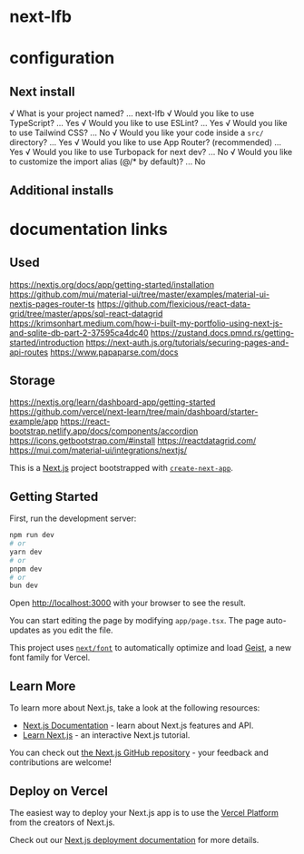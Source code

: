 # next-lfb

# configuration
## Next install
√ What is your project named? ... next-lfb
√ Would you like to use TypeScript? ... Yes
√ Would you like to use ESLint? ... Yes
√ Would you like to use Tailwind CSS? ... No
√ Would you like your code inside a `src/` directory? ... Yes
√ Would you like to use App Router? (recommended) ... Yes
√ Would you like to use Turbopack for next dev? ... No
√ Would you like to customize the import alias (@/* by default)? ... No

## Additional installs

# documentation links

## Used
https://nextjs.org/docs/app/getting-started/installation
https://github.com/mui/material-ui/tree/master/examples/material-ui-nextjs-pages-router-ts
https://github.com/flexicious/react-data-grid/tree/master/apps/sql-react-datagrid
https://krimsonhart.medium.com/how-i-built-my-portfolio-using-next-js-and-sqlite-db-part-2-37595ca4dc40
https://zustand.docs.pmnd.rs/getting-started/introduction
https://next-auth.js.org/tutorials/securing-pages-and-api-routes
https://www.papaparse.com/docs



## Storage
https://nextjs.org/learn/dashboard-app/getting-started
https://github.com/vercel/next-learn/tree/main/dashboard/starter-example/app
https://react-bootstrap.netlify.app/docs/components/accordion
https://icons.getbootstrap.com/#install
https://reactdatagrid.com/
https://mui.com/material-ui/integrations/nextjs/

This is a [Next.js](https://nextjs.org) project bootstrapped with [`create-next-app`](https://nextjs.org/docs/app/api-reference/cli/create-next-app).

## Getting Started

First, run the development server:

```bash
npm run dev
# or
yarn dev
# or
pnpm dev
# or
bun dev
```

Open [http://localhost:3000](http://localhost:3000) with your browser to see the result.

You can start editing the page by modifying `app/page.tsx`. The page auto-updates as you edit the file.

This project uses [`next/font`](https://nextjs.org/docs/app/building-your-application/optimizing/fonts) to automatically optimize and load [Geist](https://vercel.com/font), a new font family for Vercel.

## Learn More

To learn more about Next.js, take a look at the following resources:

- [Next.js Documentation](https://nextjs.org/docs) - learn about Next.js features and API.
- [Learn Next.js](https://nextjs.org/learn) - an interactive Next.js tutorial.

You can check out [the Next.js GitHub repository](https://github.com/vercel/next.js) - your feedback and contributions are welcome!

## Deploy on Vercel

The easiest way to deploy your Next.js app is to use the [Vercel Platform](https://vercel.com/new?utm_medium=default-template&filter=next.js&utm_source=create-next-app&utm_campaign=create-next-app-readme) from the creators of Next.js.

Check out our [Next.js deployment documentation](https://nextjs.org/docs/app/building-your-application/deploying) for more details.
